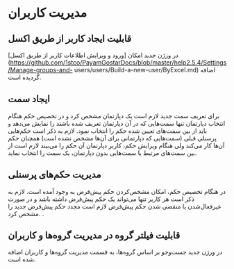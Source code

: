 # مدیریت کاربران

 ## قابلیت ایجاد کاربر از طریق اکسل
 در ورژن جدید امکان [ورود و ویرایش اطلاعات کاربر از طریق اکسل](https://github.com/1stco/PayamGostarDocs/blob/master/help2.5.4/Settings/Manage-groups-and- users/users/Build-a-new-user/ByExcel.md) اضافه گردیده است. 
 

## ایجاد سمت‌

برای تعریف سمت جدید لازم است یک دپارتمان مشخص کرد و در تخصیص حکم هنگام انتخاب دپارتمان تنها سمت‌هایی که در آن دپارتمان تعریف شده باشند را نمایش می‌دهد و باید از بین سمت‌های تعیین شده حکم را انتخاب نمود. لازم به ذکر است حکم‌هایی پرسنلی قبلی (سمت‌هایی که دپارتمانی برای آن‌ها مشخص نشده است) همچنان حکم آن‌ها کار می‌کند ولی هنگام ویرایش حکم، کاربر دپارتمان آن حکم را می‌بیند لازم است از بین سمت‌های مرتبط یا سمت‌هایی بدون دپارتمان، یک سمت را انتخاب نماید.

## مدیریت حکم‌های پرسنلی

در هنگام تخصیص حکم، امکان مشخص‌کردن حکم پیش‌فرض به وجود آمده است. لازم به ذکر است هر کاربر تنها می‌تواند یک حکم پیش‌فرض داشته باشد و در صورت غیرفعال‌شدن یا منقضی شدن حکم پیش‌فرض لازم است مجدد حکم پیش‌فرض جدید را مشخص کرد.
.

## قابلیت فیلتر گروه در مدیریت گروه‌ها و کاربران

در ورژن جدید جست‌وجو بر اساس گروه‌ها، به قسمت مدیریت گروه‌ها و کاربران اضافه شده است.
